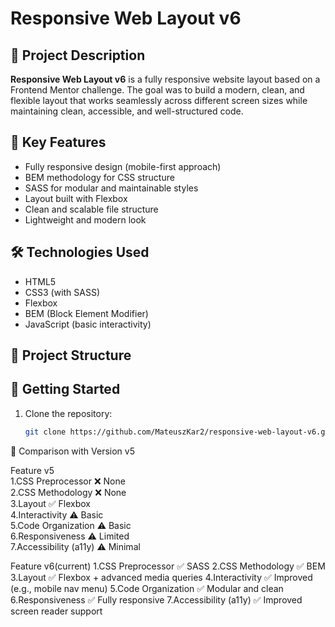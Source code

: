 # Responsive Web Layout v6

## 🧪 Project Description

**Responsive Web Layout v6** is a fully responsive website layout based on a Frontend Mentor challenge. The goal was to build a modern, clean, and flexible layout that works seamlessly across different screen sizes while maintaining clean, accessible, and well-structured code.

## 🎯 Key Features

- Fully responsive design (mobile-first approach)
- BEM methodology for CSS structure
- SASS for modular and maintainable styles
- Layout built with Flexbox
- Clean and scalable file structure
- Lightweight and modern look

## 🛠️ Technologies Used

- HTML5
- CSS3 (with SASS)
- Flexbox
- BEM (Block Element Modifier)
- JavaScript (basic interactivity)

## 📁 Project Structure


## 🚀 Getting Started

1. Clone the repository:
   ```bash
   git clone https://github.com/MateuszKar2/responsive-web-layout-v6.git

🔄 Comparison with Version v5

Feature	                        v5	              
1.CSS Preprocessor	               ❌ None	             
2.CSS Methodology	                  ❌ None	             
3.Layout	                           ✅ Flexbox	           
4.Interactivity	                  ⚠️ Basic	            
5.Code Organization                 ⚠️ Basic	              
6.Responsiveness                    ⚠️ Limited	            
7.Accessibility (a11y)	            ⚠️ Minimal	            



Feature	                      v6(current)
1.CSS Preprocessor	           	    ✅ SASS
2.CSS Methodology	                   ✅ BEM
3.Layout	                   	       ✅ Flexbox + advanced media queries
4.Interactivity	                   ✅ Improved (e.g., mobile nav menu)
5.Code Organization            	    ✅ Modular and clean
6.Responsiveness              	    ✅ Fully responsive
7.Accessibility (a11y)	       	    ✅ Improved screen reader support

